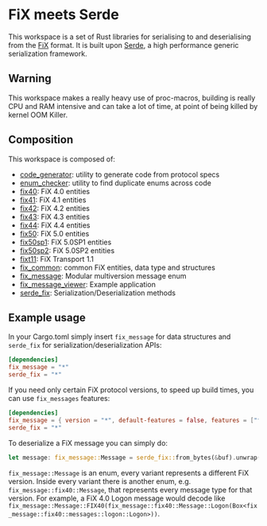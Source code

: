 # FiX meets Serde

This workspace is a set of Rust libraries for serialising to and deserialising from
the [FiX] format. It is built
upon [Serde], a high performance generic serialization framework.

[Serde]: https://github.com/serde-rs/serde
[FiX]: http://www.fixprotocol.org/

## Warning

This workspace makes a really heavy use of proc-macros, building is really CPU and RAM intensive and can take a lot of time, at point of being killed by kernel OOM Killer.

## Composition

This workspace is composed of:
* [code_generator](./code_generator): utility to generate code from protocol specs
* [enum_checker](./enum_checker): utility to find duplicate enums across code
* [fix40](./fix40): FiX 4.0 entities
* [fix41](./fix41): FiX 4.1 entities
* [fix42](./fix42): FiX 4.2 entities
* [fix43](./fix43): FiX 4.3 entities
* [fix44](./fix44): FiX 4.4 entities
* [fix50](./fix50): FiX 5.0 entities
* [fix50sp1](./fix50sp1): FiX 5.0SP1 entities
* [fix50sp2](./fix50sp2): FiX 5.0SP2 entities
* [fixt11](./fixt11): FiX Transport 1.1
* [fix_common](./fix_common): common FiX entities, data type and structures
* [fix_message](./fix_message): Modular multiversion message enum
* [fix_message_viewer](./fix_message_viewer): Example application
* [serde_fix](./serde_fix): Serialization/Deserialization methods

## Example usage

In your Cargo.toml simply insert `fix_message` for data structures and `serde_fix` for serialization/deserialization APIs:
```toml
[dependencies]
fix_message = "*"
serde_fix = "*"
```

If you need only certain FiX protocol versions, to speed up build times, you can use `fix_messages` features:
```toml
[dependencies]
fix_message = { version = "*", default-features = false, features = ["fix_50", "fix_50sp1", "fix_50sp2"] }
serde_fix = "*"
```

To deserialize a FiX message you can simply do:
```rust
let message: fix_message::Message = serde_fix::from_bytes(&buf).unwrap();
```

`fix_message::Message` is an enum, every variant represents a different FiX version.
Inside every variant there is another enum, e.g. `fix_message::fix40::Message`, that represents every message type for that version.
For example, a FiX 4.0 Logon message would decode like `fix_message::Message::FIX40(fix_message::fix40::Message::Logon(Box<fix_message::fix40::messages::logon::Logon>))`.
